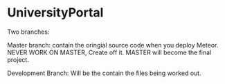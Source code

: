 
# UniversityPortal





Two branches: 

Master branch: contain the oringial source code when you deploy Meteor. NEVER WORK ON MASTER, Create off it. MASTER will become the final project. 

Development Branch: Will be the contain the files being worked out. 
